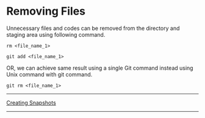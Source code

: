 # Removing Files

Unnecessary files and codes can be removed from the directory and staging area using following command.

```
rm <file_name_1>

git add <file_name_1>
```

OR, we can achieve same result using a single Git command instead using Unix command with git command.

```
git rm <file_name_1>
```

----

[Creating Snapshots](/Git/ch2-creating-snapshots/README.md)

----